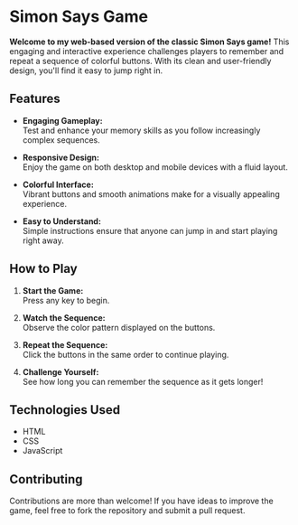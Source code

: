 # Simon Says Game

**Welcome to my web-based version of the classic Simon Says game!** This engaging and interactive experience challenges players to remember and repeat a sequence of colorful buttons. With its clean and user-friendly design, you'll find it easy to jump right in.

## Features

- **Engaging Gameplay:**  
  Test and enhance your memory skills as you follow increasingly complex sequences.

- **Responsive Design:**  
  Enjoy the game on both desktop and mobile devices with a fluid layout.

- **Colorful Interface:**  
  Vibrant buttons and smooth animations make for a visually appealing experience.

- **Easy to Understand:**  
  Simple instructions ensure that anyone can jump in and start playing right away.

## How to Play

1. **Start the Game:**  
   Press any key to begin.

2. **Watch the Sequence:**  
   Observe the color pattern displayed on the buttons.

3. **Repeat the Sequence:**  
   Click the buttons in the same order to continue playing.

4. **Challenge Yourself:**  
   See how long you can remember the sequence as it gets longer!

## Technologies Used

- HTML
- CSS
- JavaScript

## Contributing

Contributions are more than welcome! If you have ideas to improve the game, feel free to fork the repository and submit a pull request.
